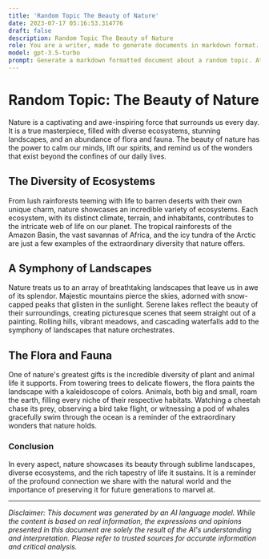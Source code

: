 ```yaml
---
title: 'Random Topic The Beauty of Nature'
date: 2023-07-17 05:16:53.314776
draft: false
description: Random Topic The Beauty of Nature
role: You are a writer, made to generate documents in markdown format. It is very important that all of the documents you generate are in valid markdown format.
model: gpt-3.5-turbo
prompt: Generate a markdown formatted document about a random topic. At the bottom, include a disclaimer explaining that the document was generated by you. The first line of the document should be the title. Make sure that the entire document is in proper markdown format, using a mix of various tags to make the document visually appealing.
---
```


# Random Topic: The Beauty of Nature

Nature is a captivating and awe-inspiring force that surrounds us every day. It is a true masterpiece, filled with diverse ecosystems, stunning landscapes, and an abundance of flora and fauna. The beauty of nature has the power to calm our minds, lift our spirits, and remind us of the wonders that exist beyond the confines of our daily lives.

## The Diversity of Ecosystems

From lush rainforests teeming with life to barren deserts with their own unique charm, nature showcases an incredible variety of ecosystems. Each ecosystem, with its distinct climate, terrain, and inhabitants, contributes to the intricate web of life on our planet. The tropical rainforests of the Amazon Basin, the vast savannas of Africa, and the icy tundra of the Arctic are just a few examples of the extraordinary diversity that nature offers.

## A Symphony of Landscapes

Nature treats us to an array of breathtaking landscapes that leave us in awe of its splendor. Majestic mountains pierce the skies, adorned with snow-capped peaks that glisten in the sunlight. Serene lakes reflect the beauty of their surroundings, creating picturesque scenes that seem straight out of a painting. Rolling hills, vibrant meadows, and cascading waterfalls add to the symphony of landscapes that nature orchestrates.

## The Flora and Fauna

One of nature's greatest gifts is the incredible diversity of plant and animal life it supports. From towering trees to delicate flowers, the flora paints the landscape with a kaleidoscope of colors. Animals, both big and small, roam the earth, filling every niche of their respective habitats. Watching a cheetah chase its prey, observing a bird take flight, or witnessing a pod of whales gracefully swim through the ocean is a reminder of the extraordinary wonders that nature holds.

### Conclusion

In every aspect, nature showcases its beauty through sublime landscapes, diverse ecosystems, and the rich tapestry of life it sustains. It is a reminder of the profound connection we share with the natural world and the importance of preserving it for future generations to marvel at.

---

*Disclaimer: This document was generated by an AI language model. While the content is based on real information, the expressions and opinions presented in this document are solely the result of the AI's understanding and interpretation. Please refer to trusted sources for accurate information and critical analysis.*